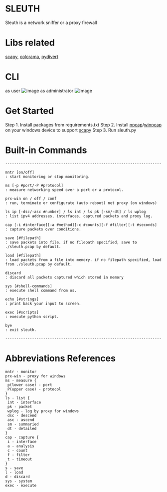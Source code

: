 # SLEUTH
Sleuth is a network sniffer or a proxy firewall

# Libs related
[scapy](https://github.com/secdev/scapy), [colorama](https://github.com/tartley/colorama), [pydivert](https://github.com/ffalcinelli/pydivert)

# CLI
as user
![image](https://github.com/vortezwohl/sleuth-network-sniffer/assets/117743023/df728a13-f3ef-4cee-b21c-06ca7487531d)
as administrator
![image](https://github.com/vortezwohl/sleuth-network-sniffer/assets/117743023/a127a9d8-debf-46db-828c-53fe041c7770)

# Get Started
Step 1.
Install packages from requirements.txt
Step 2.
Install [npcap](https://npcap.com/)/[winpcap](https://www.winpcap.org/) on your windows device to support [scapy](https://github.com/secdev/scapy)
Step 3.
Run sleuth.py

# Built-in Commands
```
----------------------------------------------------------------------

mntr [on/off]                                                         : start monitoring or stop monitoring.

ms [-p #port/-P #protocol]                                            : measure networking speed over a port or a protocol.

prx-win on / off / conf                                               : run, terminate or configurate (auto reboot) net proxy (on windows)

ls ip [-dsc/-asc #number] / ls int / ls pk [-sm/-dt] / ls wplog       : list ipv4 addresses, interfaces, captured packets and proxy log.

cap [-i #interface][-a #method][-c #counts][-f #filter][-t #seconds]  : capture packets over conditions.

save [#filepath]                                                      : save packets into file. if no filepath specified, save to ./sleuth.pcap by default.

load [#filepath]                                                      : load packets from a file into memory. if no filepath specified, load from ./sleuth.pcap by default.

discard                                                               : discard all packets captured which stored in memory

sys [#shell-commands]                                                 : execute shell command from os.

echo [#strings]                                                       : print back your input to screen.

exec [#scripts]                                                       : execute python script.

bye                                                                   : exit sleuth.

----------------------------------------------------------------------
```

# Abbreviations References
```
mntr - monitor
prx-win - proxy for windows
ms - measure {
 p(lower case) - port
 P(upper case) - protocol
}
ls - list {
 int - interface
 pk - packet
 wplog - log by proxy for windows
 dsc - descend
 asc - ascend
 sm - summaried
 dt - detailed
}
cap - capture {
 i - interface
 a - analysis
 c - count
 f - filter
 t - timeout
}
s - save
l - load
d - discard
sys - system
exec - execute
```
